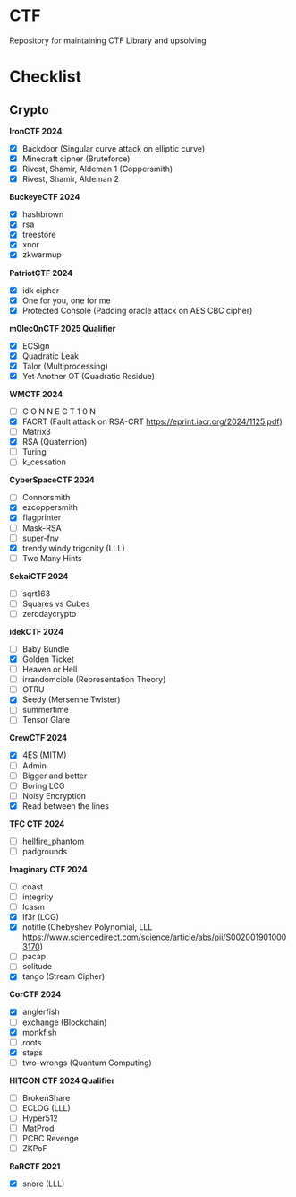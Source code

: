 # CTF

Repository for maintaining CTF Library and upsolving



# Checklist

## Crypto

**IronCTF 2024**

- [x] Backdoor (Singular curve attack on elliptic curve)
- [x] Minecraft cipher (Bruteforce)
- [x] Rivest, Shamir, Aldeman 1 (Coppersmith)
- [x] Rivest, Shamir, Aldeman 2

**BuckeyeCTF 2024**

- [x] hashbrown
- [x] rsa
- [x] treestore
- [x] xnor
- [x] zkwarmup

**PatriotCTF 2024**

- [x] idk cipher
- [x] One for you, one for me
- [x] Protected Console (Padding oracle attack on AES CBC cipher)

**m0lec0nCTF 2025 Qualifier**

- [x] ECSign
- [x] Quadratic Leak
- [x] Talor (Multiprocessing)
- [x] Yet Another OT (Quadratic Residue)

**WMCTF 2024**

- [ ] C O N N E C T 1 0 N
- [x] FACRT (Fault attack on RSA-CRT https://eprint.iacr.org/2024/1125.pdf)
- [ ] Matrix3
- [x] RSA (Quaternion)
- [ ] Turing
- [ ] k_cessation

**CyberSpaceCTF 2024**

- [ ] Connorsmith
- [x] ezcoppersmith
- [x] flagprinter
- [ ] Mask-RSA
- [ ] super-fnv
- [x] trendy windy trigonity (LLL)
- [ ] Two Many Hints

**SekaiCTF 2024**

- [ ] sqrt163
- [ ] Squares vs Cubes
- [ ] zerodaycrypto

**idekCTF 2024**

- [ ] Baby Bundle
- [x] Golden Ticket
- [ ] Heaven or Hell
- [ ] irrandomcible (Representation Theory)
- [ ] OTRU
- [x] Seedy (Mersenne Twister)
- [ ] summertime
- [ ] Tensor Glare

**CrewCTF 2024**    

- [x] 4ES (MITM)
- [ ] Admin
- [ ] Bigger and better
- [ ] Boring LCG
- [ ] Noisy Encryption
- [x] Read between the lines

 **TFC CTF 2024** 

- [ ] hellfire_phantom
- [ ] padgrounds

**Imaginary CTF 2024**

- [ ] coast
- [ ] integrity
- [ ] lcasm
- [x] lf3r (LCG)
- [x] notitle (Chebyshev Polynomial, LLL https://www.sciencedirect.com/science/article/abs/pii/S0020019010003170)
- [ ] pacap
- [ ] solitude
- [x] tango (Stream Cipher)

**CorCTF 2024**

- [x] anglerfish
- [ ] exchange (Blockchain)
- [x] monkfish
- [ ] roots
- [x] steps
- [ ] two-wrongs (Quantum Computing)

**HITCON CTF 2024 Qualifier**

- [ ] BrokenShare
- [ ] ECLOG (LLL)
- [ ] Hyper512
- [ ] MatProd
- [ ] PCBC Revenge
- [ ] ZKPoF

**RaRCTF 2021**

- [x] snore (LLL)